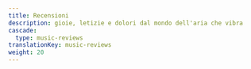 ```yaml
---
title: Recensioni
description: gioie, letizie e dolori dal mondo dell'aria che vibra
cascade:
  type: music-reviews
translationKey: music-reviews
weight: 20
---
```

